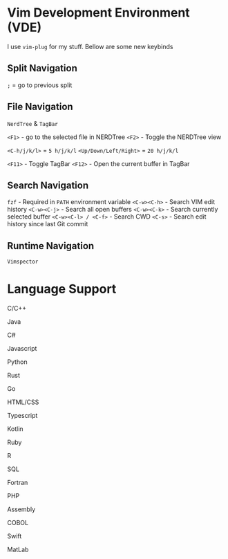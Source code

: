 # **V**im **D**evelopment **E**nvironment (VDE)

I use `vim-plug` for my stuff. Bellow are some new keybinds

## Split Navigation
`;` = go to previous split

## File Navigation
`NerdTree` & `TagBar`

`<F1>` - go to the selected file in NERDTree
`<F2>` - Toggle the NERDTree view

`<C-h/j/k/l>` =  `5 h/j/k/l`
`<Up/Down/Left/Right>` =  `20 h/j/k/l`

`<F11>` - Toggle TagBar
`<F12>` - Open the current buffer in TagBar

## Search Navigation
`fzf` - Required in `PATH` environment variable
`<C-w><C-h>` - Search VIM edit history
`<C-w><C-j>` - Search all open buffers
`<C-w><C-k>` - Search currently selected buffer
`<C-w><C-l> / <C-f>` - Search CWD
`<C-s>`  - Search edit history since last Git commit

## Runtime Navigation
`Vimspector`



# Language Support
C/C++

Java

C#

Javascript

Python

Rust

Go

HTML/CSS

Typescript

Kotlin

Ruby

R

SQL

Fortran

PHP

Assembly

COBOL

Swift

MatLab
